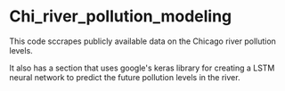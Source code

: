 # Chi_river_pollution_modeling
This code sccrapes publicly available data on the Chicago river pollution levels.

It also has a section that uses google's keras library for creating a LSTM neural network to predict the future pollution levels in the river.



